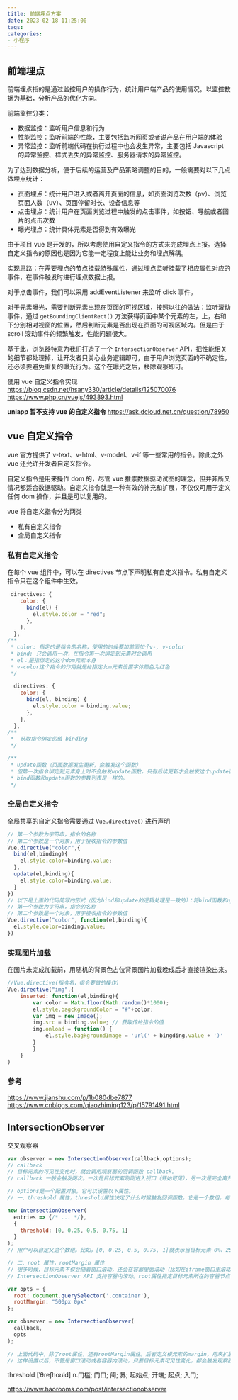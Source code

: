 ```yaml
---
title: 前端埋点方案
date: 2023-02-18 11:25:00
tags:
categories:
- 小程序
---
```



## 前端埋点
前端埋点指的是通过监控用户的操作行为，统计用户端产品的使用情况。以监控数据为基础，分析产品的优化方向。

前端监控分类：
- 数据监控：监听用户信息和行为
- 性能监控：监听前端的性能，主要包括监听网页或者说产品在用户端的体验
- 异常监控：监听前端代码在执行过程中也会发生异常，主要包括 Javascript 的异常监控、样式丢失的异常监控、服务器请求的异常监控。

为了达到数据分析，便于后续的运营及产品策略调整的目的，一般需要对以下几点做埋点统计：
- 页面埋点：统计用户进入或者离开页面的信息，如页面浏览次数（pv）、浏览页面人数（uv）、页面停留时长、设备信息等
- 点击埋点：统计用户在页面浏览过程中触发的点击事件，如按钮、导航或者图片的点击次数
- 曝光埋点：统计具体元素是否得到有效曝光

由于项目 vue 是开发的，所以考虑使用自定义指令的方式来完成埋点上报。选择自定义指令的原因也是因为它能一定程度上能让业务和埋点解耦。

实现思路：在需要埋点的节点挂载特殊属性，通过埋点监听挂载了相应属性对应的事件，在事件触发时进行埋点数据上报。

对于点击事件，我们可以采用 addEventListener 来监听 click 事件。

对于元素曝光，需要判断元素出现在页面的可视区域，按照以往的做法：监听滚动事件，通过 `getBoundingClientRect()` 方法获得页面中某个元素的左，上，右和下分别相对视窗的位置，然后判断元素是否出现在页面的可视区域内。但是由于 scroll 滚动事件的频繁触发，性能问题很大。

基于此，浏览器特意为我们打造了一个 `IntersectionObserver` API，把性能相关的细节都处理掉，让开发者只关心业务逻辑即可，由于用户浏览页面的不确定性，还必须要避免重复的曝光行为。这个在曝光之后，移除观察即可。

使用 vue 自定义指令实现 
<https://blog.csdn.net/hsany330/article/details/125070076>
<https://www.php.cn/vuejs/493893.html>

**uniapp 暂不支持 vue 的自定义指令**
<https://ask.dcloud.net.cn/question/78950>


## vue 自定义指令
vue 官方提供了 v-text、v-html、v-model、v-if 等一些常用的指令。除此之外 vue 还允许开发者自定义指令。

自定义指令是用来操作 dom 的，尽管 vue 推崇数据驱动试图的理念，但并非所又情况都适合数据驱动。自定义指令就是一种有效的补充和扩展，不仅仅可用于定义任何 dom 操作，并且是可以复用的。

vue 将自定义指令分为两类
- 私有自定义指令
- 全局自定义指令

### 私有自定义指令
在每个 vue 组件中，可以在 directives 节点下声明私有自定义指令。私有自定义指令只在这个组件中生效。
```javascript
 directives: {
    color: {
      bind(el) {
        el.style.color = "red";
      },
    },
  },
/**
 * color: 指定的是指令的名称，使用的时候要加前面加个v-, v-color
 * bind: 只会调用一次，在指令第一次绑定到元素时会调用
 * el：是指绑定的这个dom元素本身
 * v-color这个指令的作用就是给指定dom元素设置字体颜色为红色
 */

  directives: {
    color: {
      bind(el, binding) {
        el.style.color = binding.value;
      },
    },
  },
/**
 *  获取指令绑定的值 binding
 */

/**
 * update函数（页面数据发生更新，会触发这个函数）
 * 但第一次指令绑定到元素身上时不会触发update函数，只有后续更新才会触发这个update函数。
 * bind函数和update函数的参数列表是一样的。
 */ 
```

### 全局自定义指令
全局共享的自定义指令需要通过 `Vue.directive()` 进行声明
```javascript
// 第一个参数为字符串，指令的名称
// 第二个参数是一个对象，用于接收指令的参数值
Vue.directive("color",{
  bind(el,binding){
    el.style.color=binding.value;
  },
  update(el,binding){
    el.style.color=binding.value;
  }
})
// 以下是上面的代码简写的形式（因为bind和update的逻辑处理是一致的）：将bind函数和update函数写在一块了
// 第一个参数为字符串，指令的名称
// 第二个参数是一个对象，用于接收指令的参数值
Vue.directive("color", function(el,binding){
  el.style.color=binding.value;
})
```

### 实现图片加载
在图片未完成加载前，用随机的背景色占位背景图片加载晚成后才直接渲染出来。
```javascript
//Vue.directive(指令名，指令要做的操作)
Vue.directive("img",{
    inserted: function(el,binding){
        var color = Math.floor(Math.random()*1000);
        el.style.bagckgroundColor = "#"+color;
        var img = new Image();
        img.src = binding.value; // 获取传给指令的值
        img.onload = function() {
            el.style.bagkgroundImage = 'url(' + bingding.value + ')'
        }
        }
    }
)
```

### 参考
<https://www.jianshu.com/p/1b080dbe7877>
<https://www.cnblogs.com/qiaozhiming123/p/15791491.html>


## IntersectionObserver
交叉观察器
```javascript
var observer = new IntersectionObserver(callback,options);
// callback
// 目标元素的可见性变化时，就会调用观察器的回调函数 callback。
// callback 一般会触发两次。一次是目标元素刚刚进入视口（开始可见），另一次是完全离开视口（开始不可见）。

// options是一个配置对象。它可以设置以下属性。
// 一、threshold 属性，threshold属性决定了什么时候触发回调函数。它是一个数组，每个成员都是一个门槛值，默认为[0]，即交叉比例（intersectionRatio）达到0时触发回调函数。

new IntersectionObserver(
  entries => {/* ... */}, 
  {
    threshold: [0, 0.25, 0.5, 0.75, 1]
  }
);
// 用户可以自定义这个数组。比如，[0, 0.25, 0.5, 0.75, 1]就表示当目标元素 0%、25%、50%、75%、100% 可见时，会触发回调函数。

// 二、root 属性，rootMargin 属性
// 很多时候，目标元素不仅会随着窗口滚动，还会在容器里面滚动（比如在iframe窗口里滚动）。容器内滚动也会影响目标元素的可见性。
// IntersectionObserver API 支持容器内滚动。root属性指定目标元素所在的容器节点（即根元素）。注意，容器元素必须是目标元素的祖先节点。

var opts = { 
  root: document.querySelector('.container'),
  rootMargin: "500px 0px" 
};

var observer = new IntersectionObserver(
  callback,
  opts
);

// 上面代码中，除了root属性，还有rootMargin属性。后者定义根元素的margin，用来扩展或缩小rootBounds这个矩形的大小，从而影响intersectionRect交叉区域的大小。它使用CSS的定义方法，比如10px 20px 30px 40px，表示 top、right、bottom 和 left 四个方向的值。
// 这样设置以后，不管是窗口滚动或者容器内滚动，只要目标元素可见性变化，都会触发观察器
```

threshold \[ˈθreʃhoʊld\] n.门槛; 门口; 阈; 界; 起始点; 开端; 起点; 入门;

<https://www.haorooms.com/post/intersectionobserver>